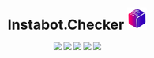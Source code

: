 <h1 align="center">Instabot.Checker <img src="https://raw.githubusercontent.com/SwiTech-Web/Switech.Instabot.Checker/master/.github/UI_ASSETS/Switech-logo.png?sanitize=true" width="40" /></h1>

<p align="center">
    <a href="https://github.com/SwiTech-Web/Switech.Instabot.Checker/issues"><img src="https://img.shields.io/github/issues/SwiTech-Web/Switech.Instabot.Checker.svg?style=popout&cacheSeconds=360" /></a>
    <a href="https://github.com/SwiTech-Web/Switech.Instabot.Checker/blob/master/LICENSE.md"><img src="https://img.shields.io/github/license/SwiTech-Web/Switech.Instabot.Checker.svg?style=popout&cacheSeconds=360" /></a>
    <a href="https://github.com/SwiTech-Web/Switech.Instabot.Checker/pulse"><img src="https://img.shields.io/github/repo-size/SwiTech-Web/Switech.Instabot.Checker.svg?style=popout&cacheSeconds=360" /></a>
    <a href="https://github.com/SwiTech-Web/Switech.Instabot.Checker/commits/master"><img src="https://img.shields.io/github/last-commit/SwiTech-Web/Switech.Instabot.Checker.svg?style=popout&cacheSeconds=360" /></a>
    <a href="https://github.com/SwiTech-Web/Switech.Instabot.Checker/graphs/contributors"><img src="https://img.shields.io/github/contributors/SwiTech-Web/Switech.Instabot.Checker.svg?style=popout&cacheSeconds=360" /></a>
</p>
<br />

